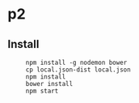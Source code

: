# p2


## Install

```
     npm install -g nodemon bower
     cp local.json-dist local.json
     npm install
     bower install
     npm start
```
